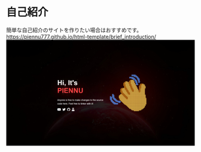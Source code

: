 # 自己紹介
簡単な自己紹介のサイトを作りたい場合はおすすめです。  
<a href="https://piennu777.github.io/html-template/brief_introduction/">https://piennu777.github.io/html-template/brief_introduction/</a>
![img](https://github.com/piennu777/html-template/blob/main/brief_introduction/screenshot.jpg)
